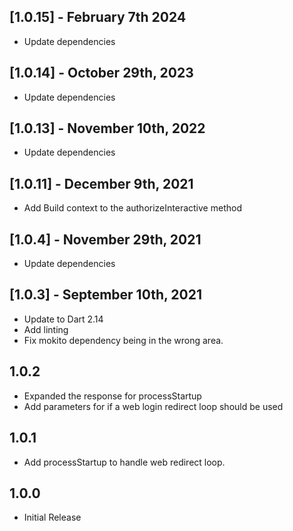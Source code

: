## [1.0.15] - February 7th 2024

- Update dependencies

## [1.0.14] - October 29th, 2023

- Update dependencies

## [1.0.13] - November 10th, 2022

- Update dependencies

## [1.0.11] - December 9th, 2021

- Add Build context to the authorizeInteractive method

## [1.0.4] - November 29th, 2021

- Update dependencies

## [1.0.3] - September 10th, 2021

- Update to Dart 2.14
- Add linting
- Fix mokito dependency being in the wrong area.

## 1.0.2

- Expanded the response for processStartup
- Add parameters for if a web login redirect loop should be used

## 1.0.1

- Add processStartup to handle web redirect loop.

## 1.0.0

- Initial Release
